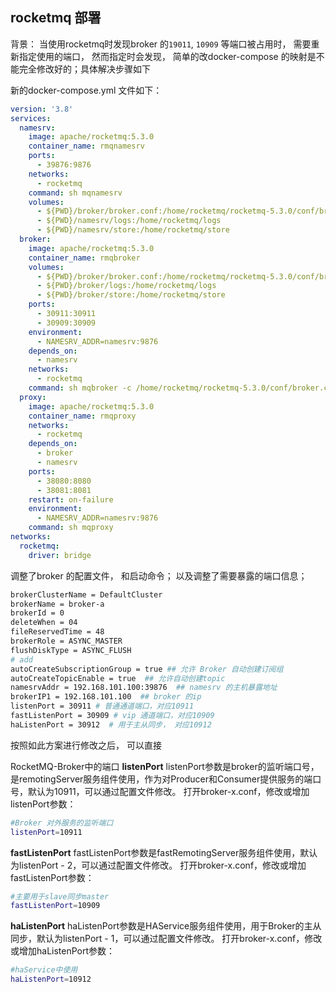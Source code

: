 ## rocketmq 部署

背景： 当使用rocketmq时发现broker 的`19011`, `10909` 等端口被占用时， 需要重新指定使用的端口， 然而指定时会发现， 简单的改docker-compose 的映射是不能完全修改好的；具体解决步骤如下

新的docker-compose.yml 文件如下：

```yaml
version: '3.8'
services:
  namesrv:
    image: apache/rocketmq:5.3.0
    container_name: rmqnamesrv
    ports:
      - 39876:9876
    networks:
      - rocketmq
    command: sh mqnamesrv
    volumes:
      - ${PWD}/broker/broker.conf:/home/rocketmq/rocketmq-5.3.0/conf/broker.conf
      - ${PWD}/namesrv/logs:/home/rocketmq/logs
      - ${PWD}/namesrv/store:/home/rocketmq/store
  broker:
    image: apache/rocketmq:5.3.0
    container_name: rmqbroker
    volumes:
      - ${PWD}/broker/broker.conf:/home/rocketmq/rocketmq-5.3.0/conf/broker.conf
      - ${PWD}/broker/logs:/home/rocketmq/logs
      - ${PWD}/broker/store:/home/rocketmq/store
    ports:
      - 30911:30911
      - 30909:30909
    environment:
      - NAMESRV_ADDR=namesrv:9876
    depends_on:
      - namesrv
    networks:
      - rocketmq
    command: sh mqbroker -c /home/rocketmq/rocketmq-5.3.0/conf/broker.conf
  proxy:
    image: apache/rocketmq:5.3.0
    container_name: rmqproxy
    networks:
      - rocketmq
    depends_on:
      - broker
      - namesrv
    ports:
      - 38080:8080
      - 38081:8081
    restart: on-failure
    environment:
      - NAMESRV_ADDR=namesrv:9876
    command: sh mqproxy
networks:
  rocketmq:
    driver: bridge

```

调整了broker 的配置文件， 和启动命令； 以及调整了需要暴露的端口信息；

```bash
brokerClusterName = DefaultCluster
brokerName = broker-a
brokerId = 0
deleteWhen = 04
fileReservedTime = 48
brokerRole = ASYNC_MASTER
flushDiskType = ASYNC_FLUSH
# add
autoCreateSubscriptionGroup = true ## 允许 Broker 自动创建订阅组
autoCreateTopicEnable = true  ## 允许自动创建topic
namesrvAddr = 192.168.101.100:39876  ## namesrv 的主机暴露地址
brokerIP1 = 192.168.101.100  ## broker 的ip
listenPort = 30911 # 普通通道端口，对应10911
fastListenPort = 30909 # vip 通道端口，对应10909
haListenPort = 30912  # 用于主从同步， 对应10912

```

按照如此方案进行修改之后， 可以直接



RocketMQ-Broker中的端口
**listenPort**
listenPort参数是broker的监听端口号，是remotingServer服务组件使用，作为对Producer和Consumer提供服务的端口号，默认为10911，可以通过配置文件修改。
打开broker-x.conf，修改或增加listenPort参数：

```bash
#Broker 对外服务的监听端口
listenPort=10911
```

**fastListenPort**
fastListenPort参数是fastRemotingServer服务组件使用，默认为listenPort - 2，可以通过配置文件修改。
打开broker-x.conf，修改或增加fastListenPort参数：

```bash
#主要用于slave同步master
fastListenPort=10909
```

**haListenPort**
haListenPort参数是HAService服务组件使用，用于Broker的主从同步，默认为listenPort - 1，可以通过配置文件修改。
打开broker-x.conf，修改或增加haListenPort参数：

```bash
#haService中使用
haListenPort=10912
```




